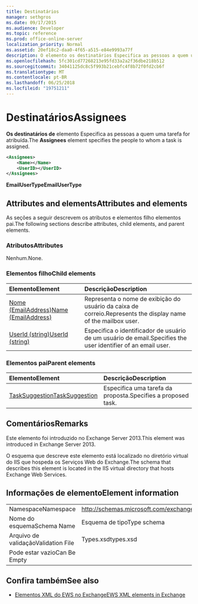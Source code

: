 ```yaml
---
title: Destinatários
manager: sethgros
ms.date: 09/17/2015
ms.audience: Developer
ms.topic: reference
ms.prod: office-online-server
localization_priority: Normal
ms.assetid: 20ef18c2-daa0-4f65-a515-e84e9993a77f
description: O elemento os destinatários Especifica as pessoas a quem uma tarefa for atribuída.
ms.openlocfilehash: 5fc301cd77268213e95fd33a2a2f36dbe218b512
ms.sourcegitcommit: 34041125dc8c5f993b21cebfc4f8b72f0fd2cb6f
ms.translationtype: MT
ms.contentlocale: pt-BR
ms.lasthandoff: 06/25/2018
ms.locfileid: "19751211"
---
```

# <a name="assignees"></a><span data-ttu-id="74a2d-103">Destinatários</span><span class="sxs-lookup"><span data-stu-id="74a2d-103">Assignees</span></span>

<span data-ttu-id="74a2d-104">**Os destinatários de** elemento Especifica as pessoas a quem uma tarefa for atribuída.</span><span class="sxs-lookup"><span data-stu-id="74a2d-104">The **Assignees** element specifies the people to whom a task is assigned.</span></span> 
  
```XML
<Assignees>
    <Name></Name>
    <UserID></UserID>
</Assignees>
```

 <span data-ttu-id="74a2d-105">**EmailUserType**</span><span class="sxs-lookup"><span data-stu-id="74a2d-105">**EmailUserType**</span></span>
## <a name="attributes-and-elements"></a><span data-ttu-id="74a2d-106">Attributes and elements</span><span class="sxs-lookup"><span data-stu-id="74a2d-106">Attributes and elements</span></span>

<span data-ttu-id="74a2d-107">As seções a seguir descrevem os atributos e elementos filho elementos pai.</span><span class="sxs-lookup"><span data-stu-id="74a2d-107">The following sections describe attributes, child elements, and parent elements.</span></span>
  
### <a name="attributes"></a><span data-ttu-id="74a2d-108">Atributos</span><span class="sxs-lookup"><span data-stu-id="74a2d-108">Attributes</span></span>

<span data-ttu-id="74a2d-109">Nenhum.</span><span class="sxs-lookup"><span data-stu-id="74a2d-109">None.</span></span>
  
### <a name="child-elements"></a><span data-ttu-id="74a2d-110">Elementos filho</span><span class="sxs-lookup"><span data-stu-id="74a2d-110">Child elements</span></span>

|<span data-ttu-id="74a2d-111">**Elemento**</span><span class="sxs-lookup"><span data-stu-id="74a2d-111">**Element**</span></span>|<span data-ttu-id="74a2d-112">**Descrição**</span><span class="sxs-lookup"><span data-stu-id="74a2d-112">**Description**</span></span>|
|:-----|:-----|
|[<span data-ttu-id="74a2d-113">Nome (EmailAddress)</span><span class="sxs-lookup"><span data-stu-id="74a2d-113">Name (EmailAddress)</span></span>](name-emailaddress.md) <br/> |<span data-ttu-id="74a2d-114">Representa o nome de exibição do usuário da caixa de correio.</span><span class="sxs-lookup"><span data-stu-id="74a2d-114">Represents the display name of the mailbox user.</span></span>  <br/> |
|[<span data-ttu-id="74a2d-115">UserId (string)</span><span class="sxs-lookup"><span data-stu-id="74a2d-115">UserId (string)</span></span>](userid-string.md) <br/> |<span data-ttu-id="74a2d-116">Especifica o identificador de usuário de um usuário de email.</span><span class="sxs-lookup"><span data-stu-id="74a2d-116">Specifies the user identifier of an email user.</span></span>  <br/> |
   
### <a name="parent-elements"></a><span data-ttu-id="74a2d-117">Elementos pai</span><span class="sxs-lookup"><span data-stu-id="74a2d-117">Parent elements</span></span>

|<span data-ttu-id="74a2d-118">**Elemento**</span><span class="sxs-lookup"><span data-stu-id="74a2d-118">**Element**</span></span>|<span data-ttu-id="74a2d-119">**Descrição**</span><span class="sxs-lookup"><span data-stu-id="74a2d-119">**Description**</span></span>|
|:-----|:-----|
|[<span data-ttu-id="74a2d-120">TaskSuggestion</span><span class="sxs-lookup"><span data-stu-id="74a2d-120">TaskSuggestion</span></span>](tasksuggestion.md) <br/> |<span data-ttu-id="74a2d-121">Especifica uma tarefa da proposta.</span><span class="sxs-lookup"><span data-stu-id="74a2d-121">Specifies a proposed task.</span></span>  <br/> |
   
## <a name="remarks"></a><span data-ttu-id="74a2d-122">Comentários</span><span class="sxs-lookup"><span data-stu-id="74a2d-122">Remarks</span></span>

<span data-ttu-id="74a2d-123">Este elemento foi introduzido no Exchange Server 2013.</span><span class="sxs-lookup"><span data-stu-id="74a2d-123">This element was introduced in Exchange Server 2013.</span></span>
  
<span data-ttu-id="74a2d-124">O esquema que descreve este elemento está localizado no diretório virtual do IIS que hospeda os Serviços Web do Exchange.</span><span class="sxs-lookup"><span data-stu-id="74a2d-124">The schema that describes this element is located in the IIS virtual directory that hosts Exchange Web Services.</span></span>
  
## <a name="element-information"></a><span data-ttu-id="74a2d-125">Informações de elemento</span><span class="sxs-lookup"><span data-stu-id="74a2d-125">Element information</span></span>

|||
|:-----|:-----|
|<span data-ttu-id="74a2d-126">Namespace</span><span class="sxs-lookup"><span data-stu-id="74a2d-126">Namespace</span></span>  <br/> |http://schemas.microsoft.com/exchange/services/2006/types  <br/> |
|<span data-ttu-id="74a2d-127">Nome do esquema</span><span class="sxs-lookup"><span data-stu-id="74a2d-127">Schema Name</span></span>  <br/> |<span data-ttu-id="74a2d-128">Esquema de tipo</span><span class="sxs-lookup"><span data-stu-id="74a2d-128">Type schema</span></span>  <br/> |
|<span data-ttu-id="74a2d-129">Arquivo de validação</span><span class="sxs-lookup"><span data-stu-id="74a2d-129">Validation File</span></span>  <br/> |<span data-ttu-id="74a2d-130">Types.xsd</span><span class="sxs-lookup"><span data-stu-id="74a2d-130">types.xsd</span></span>  <br/> |
|<span data-ttu-id="74a2d-131">Pode estar vazio</span><span class="sxs-lookup"><span data-stu-id="74a2d-131">Can Be Empty</span></span>  <br/> ||
   
## <a name="see-also"></a><span data-ttu-id="74a2d-132">Confira também</span><span class="sxs-lookup"><span data-stu-id="74a2d-132">See also</span></span>

- [<span data-ttu-id="74a2d-133">Elementos XML do EWS no Exchange</span><span class="sxs-lookup"><span data-stu-id="74a2d-133">EWS XML elements in Exchange</span></span>](ews-xml-elements-in-exchange.md)

